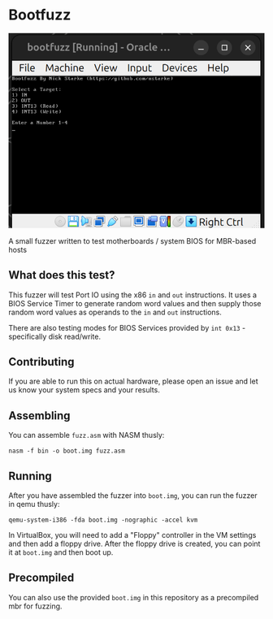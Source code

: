 # Bootfuzz

![Bootfuzz Screenshot](/bootfuzz-screenshot.png "Bootfuzz Screenshot")

A small fuzzer written to test motherboards / system BIOS for MBR-based hosts

## What does this test?
This fuzzer will test Port IO using the x86 `in` and `out` instructions. It uses a BIOS Service Timer to generate random word values and then supply those random word values as operands to the `in` and `out` instructions.  

There are also testing modes for BIOS Services provided by `int 0x13` - specifically disk read/write.

## Contributing
If you are able to run this on actual hardware, please open an issue and let us know your system specs and your results.

## Assembling
You can assemble `fuzz.asm` with NASM thusly:

```
nasm -f bin -o boot.img fuzz.asm
```

## Running
After you have assembled the fuzzer into `boot.img`, you can run the fuzzer in qemu thusly:

```
qemu-system-i386 -fda boot.img -nographic -accel kvm
```

In VirtualBox, you will need to add a "Floppy" controller in the VM settings and then add a floppy drive.  After the floppy drive is created, you can point it at `boot.img` and then boot up.

## Precompiled
You can also use the provided `boot.img` in this repository as a precompiled mbr for fuzzing.